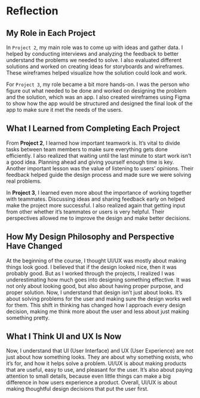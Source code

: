 # **Reflection**

## **My Role in Each Project**

In `Project 2`, my main role was to come up with ideas and gather data. I helped by conducting interviews and analyzing the feedback to better understand the problems we needed to solve. I also evaluated different solutions and worked on creating ideas for storyboards and wireframes. These wireframes helped visualize how the solution could look and work.

For `Project 3`, my role became a bit more hands-on. I was the person who figure out what needed to be done and worked on designing the problem and the solution, which was an app. I also created wireframes using Figma to show how the app would be structured and designed the final look of the app to make sure it met the needs of the users.


## **What I Learned from Completing Each Project**

From **Project 2**, I learned how important teamwork is. It’s vital to divide tasks between team members to make sure everything gets done efficiently. I also realized that waiting until the last minute to start work isn’t a good idea. Planning ahead and giving yourself enough time is key. Another important lesson was the value of listening to users’ opinions. Their feedback helped guide the design process and made sure we were solving real problems.

In **Project 3**, I learned even more about the importance of working together with teammates. Discussing ideas and sharing feedback early on helped make the project more successful. I also realized again that getting input from other whether it’s teammates or users is very helpful. Their perspectives allowed me to improve the design and make better decisions.


## **How My Design Philosophy and Perspective Have Changed**

At the beginning of the course, I thought UI/UX was mostly about making things look good. I believed that if the design looked nice, then it was probably good. But as I worked through the projects, I realized I was underestimating how much goes into designing something effective. It was not only about looking good, but also about having proper purpose, and proper solution. Now, I understand that design isn’t just about looks. It’s about solving problems for the user and making sure the design works well for them. This shift in thinking has changed how I approach every design decision, making me think more about the user and less about just making something pretty.


## **What I Think UI and UX Is Now**

Now, I understand that UI (User Interface) and UX (User Experience) are not just about how something looks. They are about why something exists, who it’s for, and how it helps solve a problem. UI/UX is about making products that are useful, easy to use, and pleasant for the user. It’s also about paying attention to small details, because even little things can make a big difference in how users experience a product. Overall, UI/UX is about making thoughtful design decisions that put the user first.